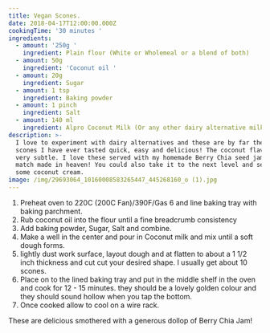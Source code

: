 ```yaml
---
title: Vegan Scones.
date: 2018-04-17T12:00:00.000Z
cookingTime: '30 minutes '
ingredients:
  - amount: '250g '
    ingredient: Plain flour (White or Wholemeal or a blend of both)
  - amount: 50g
    ingredient: 'Coconut oil '
  - amount: 20g
    ingredient: Sugar
  - amount: 1 tsp
    ingredient: Baking powder
  - amount: 1 pinch
    ingredient: Salt
  - amount: 140 ml
    ingredient: Alpro Coconut Milk (Or any other dairy alternative milk)
description: >-
  I love to experiment with dairy alternatives and these are by far the best
  scones I have ever tasted quick, easy and delicious! The coconut flavor is
  very subtle. I love these served with my homemade Berry Chia seed jam - a
  match made in heaven! You could also take it to the next level and serve with
  some coconut cream.
image: /img/29693064_10160008583265447_445268160_o (1).jpg
---
```

1. Preheat oven to 220C (200C Fan)/390F/Gas 6 and line baking tray with baking parchment.
2. Rub coconut oil into the flour until a fine breadcrumb consistency
3. Add baking powder, Sugar, Salt and combine.
4. Make a well in the center and pour in Coconut milk and mix until a soft dough forms.
5. lightly dust work surface, layout dough and at flatten to about a 1 1/2 inch thickness and cut cut your desired shape. I usually get about 10 scones. 
6.  Place on to the lined baking tray and put in the middle shelf in the oven and cook for 12 - 15 minutes. they should be a lovely golden colour and they should sound hollow when you tap the bottom.
7. Once cooked allow to cool on a wire rack.

These are delicious smothered with a generous dollop of Berry Chia Jam!
